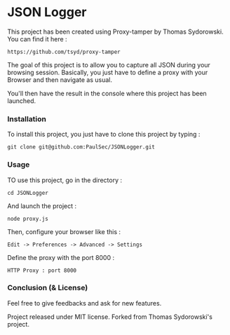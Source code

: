 JSON Logger
========

This project has been created using Proxy-tamper by Thomas Sydorowski. 
You can find it here : 

```
https://github.com/tsyd/proxy-tamper
```

The goal of this project is to allow you to capture all JSON during your browsing session. 
Basically, you just have to define a proxy with your Browser and then navigate as usual. 

You'll then have the result in the console where this project has been launched. 

### Installation

To install this project, you just have to clone this project by typing : 

```
git clone git@github.com:PaulSec/JSONLogger.git
```

### Usage

TO use this project, go in the directory :

```
cd JSONLogger
```

And launch the project : 

```
node proxy.js
```

Then, configure your browser like this : 

```
Edit -> Preferences -> Advanced -> Settings
```

Define the proxy with the port 8000 : 

```
HTTP Proxy : port 8000
```

### Conclusion (& License)
Feel free to give feedbacks and ask for new features.  

Project released under MIT license. 
Forked from Thomas Sydorowski's project. 
